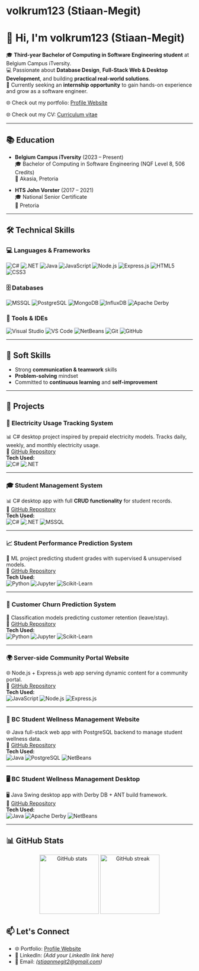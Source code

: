 # volkrum123 (Stiaan-Megit)

# 👋 Hi, I'm volkrum123 (Stiaan-Megit)

🎓 **Third-year Bachelor of Computing in Software Engineering student** at Belgium Campus iTversity.  
💻 Passionate about **Database Design**, **Full-Stack Web & Desktop Development**, and building **practical real-world solutions**.  
🚀 Currently seeking an **internship opportunity** to gain hands-on experience and grow as a software engineer.  

🌐 Check out my portfolio: [Profile Website](https://volkrum123.github.io/ProfileWebsite/)

🌐 Check out my CV: [Curriculum vitae](https://belgiumcampusacza-my.sharepoint.com/:b:/g/personal/600819_student_belgiumcampus_ac_za/EaU9au30cjpDgW1z8sRtNZYBSN3C_Rc9fJWqsf8R8H_4VA?e=QJeT5L)

---

## 📚 Education
- **Belgium Campus iTversity** (2023 – Present)  
  🎓 Bachelor of Computing in Software Engineering (NQF Level 8, 506 Credits)  
  📍 Akasia, Pretoria  

- **HTS John Vorster** (2017 – 2021)  
  🎓 National Senior Certificate  
  📍 Pretoria  

---

## 🛠️ Technical Skills

### 💻 Languages & Frameworks
![C#](https://img.shields.io/badge/C%23-239120?style=for-the-badge&logo=c-sharp&logoColor=white)
![.NET](https://img.shields.io/badge/.NET-512BD4?style=for-the-badge&logo=dotnet&logoColor=white)
![Java](https://img.shields.io/badge/Java-ED8B00?style=for-the-badge&logo=openjdk&logoColor=white)
![JavaScript](https://img.shields.io/badge/JavaScript-F7DF1E?style=for-the-badge&logo=javascript&logoColor=black)
![Node.js](https://img.shields.io/badge/Node.js-43853D?style=for-the-badge&logo=node-dot-js&logoColor=white)
![Express.js](https://img.shields.io/badge/Express.js-000000?style=for-the-badge&logo=express&logoColor=white)
![HTML5](https://img.shields.io/badge/HTML5-E34F26?style=for-the-badge&logo=html5&logoColor=white)
![CSS3](https://img.shields.io/badge/CSS3-1572B6?style=for-the-badge&logo=css3&logoColor=white)

### 🗄️ Databases
![MSSQL](https://img.shields.io/badge/Microsoft%20SQL%20Server-CC2927?style=for-the-badge&logo=microsoftsqlserver&logoColor=white)
![PostgreSQL](https://img.shields.io/badge/PostgreSQL-316192?style=for-the-badge&logo=postgresql&logoColor=white)
![MongoDB](https://img.shields.io/badge/MongoDB-47A248?style=for-the-badge&logo=mongodb&logoColor=white)
![InfluxDB](https://img.shields.io/badge/InfluxDB-22ADF6?style=for-the-badge&logo=influxdb&logoColor=white)
![Apache Derby](https://img.shields.io/badge/Apache%20Derby-F80000?style=for-the-badge&logo=apache&logoColor=white)

### 🔧 Tools & IDEs
![Visual Studio](https://img.shields.io/badge/Visual%20Studio-5C2D91?style=for-the-badge&logo=visualstudio&logoColor=white)
![VS Code](https://img.shields.io/badge/VS%20Code-007ACC?style=for-the-badge&logo=visualstudiocode&logoColor=white)
![NetBeans](https://img.shields.io/badge/NetBeans-1B6AC6?style=for-the-badge&logo=apache-netbeans-ide&logoColor=white)
![Git](https://img.shields.io/badge/Git-F05032?style=for-the-badge&logo=git&logoColor=white)
![GitHub](https://img.shields.io/badge/GitHub-181717?style=for-the-badge&logo=github&logoColor=white)

---

## 🤝 Soft Skills
- Strong **communication & teamwork** skills  
- **Problem-solving** mindset  
- Committed to **continuous learning** and **self-improvement**  

---
## 🚧 Projects

### 🔌 Electricity Usage Tracking System  
📊 C# desktop project inspired by prepaid electricity models. Tracks daily, weekly, and monthly electricity usage.  
🔗 [GitHub Repository](https://github.com/volkrum123/PRG281-Project.git)  
**Tech Used:**  
![C#](https://img.shields.io/badge/C%23-239120?style=flat-square&logo=c-sharp&logoColor=white)
![.NET](https://img.shields.io/badge/.NET-512BD4?style=flat-square&logo=dotnet&logoColor=white)

---

### 🎓 Student Management System  
📊 C# desktop app with full **CRUD functionality** for student records.  
🔗 [GitHub Repository](https://github.com/volkrum123/PRG282.git)  
**Tech Used:**  
![C#](https://img.shields.io/badge/C%23-239120?style=flat-square&logo=c-sharp&logoColor=white)
![.NET](https://img.shields.io/badge/.NET-512BD4?style=flat-square&logo=dotnet&logoColor=white)
![MSSQL](https://img.shields.io/badge/Microsoft%20SQL%20Server-CC2927?style=flat-square&logo=microsoftsqlserver&logoColor=white)

---

### 📈 Student Performance Prediction System  
🤖 ML project predicting student grades with supervised & unsupervised models.  
🔗 [GitHub Repository](https://github.com/volkrum123/MLG382-Project1.git)  
**Tech Used:**  
![Python](https://img.shields.io/badge/Python-3776AB?style=flat-square&logo=python&logoColor=white)
![Jupyter](https://img.shields.io/badge/Jupyter-F37626?style=flat-square&logo=jupyter&logoColor=white)
![Scikit-Learn](https://img.shields.io/badge/Scikit--Learn-F7931E?style=flat-square&logo=scikit-learn&logoColor=white)

---

### 🔄 Customer Churn Prediction System  
🤖 Classification models predicting customer retention (leave/stay).  
🔗 [GitHub Repository](https://github.com/volkrum123/MLG382-CustomerChurn.git)  
**Tech Used:**  
![Python](https://img.shields.io/badge/Python-3776AB?style=flat-square&logo=python&logoColor=white)
![Jupyter](https://img.shields.io/badge/Jupyter-F37626?style=flat-square&logo=jupyter&logoColor=white)
![Scikit-Learn](https://img.shields.io/badge/Scikit--Learn-F7931E?style=flat-square&logo=scikit-learn&logoColor=white)

---

### 🌍 Server-side Community Portal Website  
🌐 Node.js + Express.js web app serving dynamic content for a community portal.  
🔗 [GitHub Repository](https://github.com/volkrum123/WPR381-Community-portal.git)  
**Tech Used:**  
![JavaScript](https://img.shields.io/badge/JavaScript-F7DF1E?style=flat-square&logo=javascript&logoColor=black)
![Node.js](https://img.shields.io/badge/Node.js-43853D?style=flat-square&logo=node-dot-js&logoColor=white)
![Express.js](https://img.shields.io/badge/Express.js-000000?style=flat-square&logo=express&logoColor=white)

---

### 💙 BC Student Wellness Management Website  
🌐 Java full-stack web app with PostgreSQL backend to manage student wellness data.  
🔗 [GitHub Repository](https://github.com/volkrum123/NetbeansWeb.git)  
**Tech Used:**  
![Java](https://img.shields.io/badge/Java-ED8B00?style=flat-square&logo=openjdk&logoColor=white)
![PostgreSQL](https://img.shields.io/badge/PostgreSQL-316192?style=flat-square&logo=postgresql&logoColor=white)
![NetBeans](https://img.shields.io/badge/NetBeans-1B6AC6?style=flat-square&logo=apache-netbeans-ide&logoColor=white)

---

### 🖥️ BC Student Wellness Management Desktop  
🖥️ Java Swing desktop app with Derby DB + ANT build framework.  
🔗 [GitHub Repository](https://github.com/volkrum123/PRG381Milestone2.git)  
**Tech Used:**  
![Java](https://img.shields.io/badge/Java-ED8B00?style=flat-square&logo=openjdk&logoColor=white)
![Apache Derby](https://img.shields.io/badge/Apache%20Derby-F80000?style=flat-square&logo=apache&logoColor=white)
![NetBeans](https://img.shields.io/badge/NetBeans-1B6AC6?style=flat-square&logo=apache-netbeans-ide&logoColor=white)

---
## 📊 GitHub Stats

<p align="center">
  <img src="https://github-readme-stats.vercel.app/api?username=volkrum123&show_icons=true&theme=tokyonight" alt="GitHub stats" height="160" />
  <img src="https://github-readme-streak-stats.herokuapp.com/?user=volkrum123&theme=tokyonight" alt="GitHub streak" height="160" />
</p>

## 📫 Let's Connect
- 🌐 Portfolio: [Profile Website](https://volkrum123.github.io/ProfileWebsite/)  
- 💼 LinkedIn: *(Add your LinkedIn link here)*  
- 📧 Email: *(stiaanmegit2@gmail.com)*  
